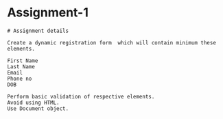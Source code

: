# Assignment-1
	# Assignment details 

	Create a dynamic registration form  which will contain minimum these elements.

	First Name
	Last Name
	Email
	Phone no
	DOB

	Perform basic validation of respective elements. 
	Avoid using HTML. 
	Use Document object.
